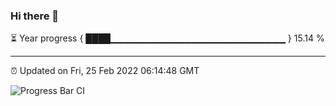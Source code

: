 ### Hi there 👋

⏳ Year progress { ████▁▁▁▁▁▁▁▁▁▁▁▁▁▁▁▁▁▁▁▁▁▁▁▁▁▁ } 15.14 %

---

⏰ Updated on Fri, 25 Feb 2022 06:14:48 GMT

![Progress Bar CI](https://github.com/liununu/liununu/workflows/Progress%20Bar%20CI/badge.svg)
